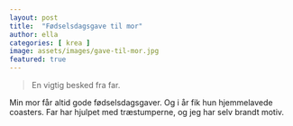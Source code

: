 ```yaml
---
layout: post
title:  "Fødselsdagsgave til mor"
author: ella
categories: [ krea ]
image: assets/images/gave-til-mor.jpg
featured: true
---
```


> En vigtig besked fra far.

Min mor får altid gode fødselsdagsgaver. Og i år fik hun hjemmelavede coasters. Far har hjulpet med træstumperne, og jeg har selv brandt motiv.
